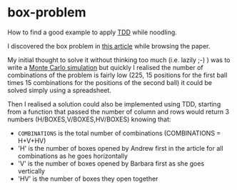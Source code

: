 # box-problem
How to find a good example to apply [TDD](https://en.wikipedia.org/wiki/Test-driven_development) while noodling.

I discovered the box problem in [this article](https://www.theguardian.com/science/2024/sep/30/can-you-solve-it-the-box-problem-that-baffled-the-boffins) while browsing the paper.

My initial thought to solve it without thinking too much (i.e. lazily ;-) ) was to write a [Monte Carlo simulation](https://en.wikipedia.org/wiki/Monte_Carlo_method) 
but quickly I realised the number of combinations of the problem is fairly low (225, 15 positions for the first ball times 15 combinations for the positions of the second ball) it could be solved simply using a spreadsheet.

Then I realised a solution could also be implemented using TDD, starting from a function that passed the number of column and rows would return 3 numbers (H/BOXES,V/BOXES,HV/BOXES) knowing that:

* `COMBINATIONS` is the total number of combinations (COMBINATIONS = H+V+HV)
* 'H' is the number of boxes opened by Andrew first in the article for all combinations as he goes horizontally
* 'V' is the number of boxes opened by Barbara first as she goes vertically
* 'HV' is the number of boxes they open together
